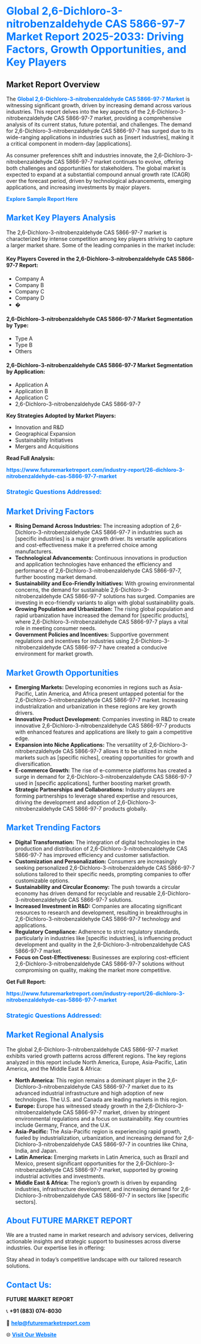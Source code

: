 <h1 style="color: #007BFF;">Global 2,6-Dichloro-3-nitrobenzaldehyde CAS 5866-97-7 Market Report 2025-2033: Driving Factors, Growth Opportunities, and Key Players</h1>

<section id="overview">
<h2>Market Report Overview</h2>
<p>The <a href="https://www.futuremarketreport.com/industry-report/26-dichloro-3-nitrobenzaldehyde-cas-5866-97-7-market" style="color: #007BFF; text-decoration: none;"><strong>Global 2,6-Dichloro-3-nitrobenzaldehyde CAS 5866-97-7 Market</strong></a> is witnessing significant growth, driven by increasing demand across various industries. This report delves into the key aspects of the 2,6-Dichloro-3-nitrobenzaldehyde CAS 5866-97-7 market, providing a comprehensive analysis of its current status, future potential, and challenges. The demand for 2,6-Dichloro-3-nitrobenzaldehyde CAS 5866-97-7 has surged due to its wide-ranging applications in industries such as [insert industries], making it a critical component in modern-day [applications].</p>
<p>As consumer preferences shift and industries innovate, the 2,6-Dichloro-3-nitrobenzaldehyde CAS 5866-97-7 market continues to evolve, offering both challenges and opportunities for stakeholders. The global market is expected to expand at a substantial compound annual growth rate (CAGR) over the forecast period, driven by technological advancements, emerging applications, and increasing investments by major players.</p>
</section>

<section id="overview">
<p><a href="https://www.futuremarketreport.com/request-sample/reportId=112213" style="color: #007BFF; text-decoration: none;"><strong>Explore Sample Report Here</strong></a></p>
</section>

<section id="key-players">
<h2 style="color: #007BFF;">Market Key Players Analysis</h2>
<p>The 2,6-Dichloro-3-nitrobenzaldehyde CAS 5866-97-7 market is characterized by intense competition among key players striving to capture a larger market share. Some of the leading companies in the market include:</p>
<h4>Key Players Covered in the 2,6-Dichloro-3-nitrobenzaldehyde CAS 5866-97-7 Report:</h4>
<ul><li>Company A</li><li>Company B</li><li>Company C</li><li>Company D</li><li>�</li></ul>
<h4>2,6-Dichloro-3-nitrobenzaldehyde CAS 5866-97-7 Market Segmentation by Type:</h4>
<ul><li>Type A</li><li>Type B</li><li>Others</li></ul>

<h4>2,6-Dichloro-3-nitrobenzaldehyde CAS 5866-97-7 Market Segmentation by Application:</h4>
<ul><li>Application A</li><li>Application B</li><li>Application C</li><li>2,6-Dichloro-3-nitrobenzaldehyde CAS 5866-97-7</li></ul>
<p><strong>Key Strategies Adopted by Market Players:</strong></p>
<ul>
<li>Innovation and R&D</li>
<li>Geographical Expansion</li>
<li>Sustainability Initiatives</li>
<li>Mergers and Acquisitions</li>
</ul>
</section>

<section>
<p><strong>Read Full Analysis: </strong></p><a href="https://www.futuremarketreport.com/industry-report/26-dichloro-3-nitrobenzaldehyde-cas-5866-97-7-market" style="color: #007BFF; text-decoration: none;"><strong>https://www.futuremarketreport.com/industry-report/26-dichloro-3-nitrobenzaldehyde-cas-5866-97-7-market</strong></a>
<h3 style="color: #007BFF;">Strategic Questions Addressed:</h3>
</section>

<section id="driving-factors">
<h2 style="color: #007BFF;">Market Driving Factors</h2>
<ul>
<li><strong>Rising Demand Across Industries:</strong> The increasing adoption of 2,6-Dichloro-3-nitrobenzaldehyde CAS 5866-97-7 in industries such as [specific industries] is a major growth driver. Its versatile applications and cost-effectiveness make it a preferred choice among manufacturers.</li>
<li><strong>Technological Advancements:</strong> Continuous innovations in production and application technologies have enhanced the efficiency and performance of 2,6-Dichloro-3-nitrobenzaldehyde CAS 5866-97-7, further boosting market demand.</li>
<li><strong>Sustainability and Eco-Friendly Initiatives:</strong> With growing environmental concerns, the demand for sustainable 2,6-Dichloro-3-nitrobenzaldehyde CAS 5866-97-7 solutions has surged. Companies are investing in eco-friendly variants to align with global sustainability goals.</li>
<li><strong>Growing Population and Urbanization:</strong> The rising global population and rapid urbanization have increased the demand for [specific products], where 2,6-Dichloro-3-nitrobenzaldehyde CAS 5866-97-7 plays a vital role in meeting consumer needs.</li>
<li><strong>Government Policies and Incentives:</strong> Supportive government regulations and incentives for industries using 2,6-Dichloro-3-nitrobenzaldehyde CAS 5866-97-7 have created a conducive environment for market growth.</li>
</ul>
</section>

<section id="growth-opportunities">
<h2 style="color: #007BFF;">Market Growth Opportunities</h2>
<ul>
<li><strong>Emerging Markets:</strong> Developing economies in regions such as Asia-Pacific, Latin America, and Africa present untapped potential for the 2,6-Dichloro-3-nitrobenzaldehyde CAS 5866-97-7 market. Increasing industrialization and urbanization in these regions are key growth drivers.</li>
<li><strong>Innovative Product Development:</strong> Companies investing in R&D to create innovative 2,6-Dichloro-3-nitrobenzaldehyde CAS 5866-97-7 products with enhanced features and applications are likely to gain a competitive edge.</li>
<li><strong>Expansion into Niche Applications:</strong> The versatility of 2,6-Dichloro-3-nitrobenzaldehyde CAS 5866-97-7 allows it to be utilized in niche markets such as [specific niches], creating opportunities for growth and diversification.</li>
<li><strong>E-commerce Growth:</strong> The rise of e-commerce platforms has created a surge in demand for 2,6-Dichloro-3-nitrobenzaldehyde CAS 5866-97-7 used in [specific applications], further boosting market growth.</li>
<li><strong>Strategic Partnerships and Collaborations:</strong> Industry players are forming partnerships to leverage shared expertise and resources, driving the development and adoption of 2,6-Dichloro-3-nitrobenzaldehyde CAS 5866-97-7 products globally.</li>
</ul>
</section>

<section id="trending-factors">
<h2 style="color: #007BFF;">Market Trending Factors</h2>
<ul>
<li><strong>Digital Transformation:</strong> The integration of digital technologies in the production and distribution of 2,6-Dichloro-3-nitrobenzaldehyde CAS 5866-97-7 has improved efficiency and customer satisfaction.</li>
<li><strong>Customization and Personalization:</strong> Consumers are increasingly seeking personalized 2,6-Dichloro-3-nitrobenzaldehyde CAS 5866-97-7 solutions tailored to their specific needs, prompting companies to offer customizable options.</li>
<li><strong>Sustainability and Circular Economy:</strong> The push towards a circular economy has driven demand for recyclable and reusable 2,6-Dichloro-3-nitrobenzaldehyde CAS 5866-97-7 solutions.</li>
<li><strong>Increased Investment in R&D:</strong> Companies are allocating significant resources to research and development, resulting in breakthroughs in 2,6-Dichloro-3-nitrobenzaldehyde CAS 5866-97-7 technology and applications.</li>
<li><strong>Regulatory Compliance:</strong> Adherence to strict regulatory standards, particularly in industries like [specific industries], is influencing product development and quality in the 2,6-Dichloro-3-nitrobenzaldehyde CAS 5866-97-7 market.</li>
<li><strong>Focus on Cost-Effectiveness:</strong> Businesses are exploring cost-efficient 2,6-Dichloro-3-nitrobenzaldehyde CAS 5866-97-7 solutions without compromising on quality, making the market more competitive.</li>
</ul>
</section>

<section>
<p><strong>Get Full Report: </strong></p><a href="https://www.futuremarketreport.com/industry-report/26-dichloro-3-nitrobenzaldehyde-cas-5866-97-7-market" style="color: #007BFF; text-decoration: none;"><strong>https://www.futuremarketreport.com/industry-report/26-dichloro-3-nitrobenzaldehyde-cas-5866-97-7-market</strong></a>
<h3 style="color: #007BFF;">Strategic Questions Addressed:</h3>
</section>


<section id="regional-analysis">
<h2 style="color: #007BFF;">Market Regional Analysis</h2>
<p>The global 2,6-Dichloro-3-nitrobenzaldehyde CAS 5866-97-7 market exhibits varied growth patterns across different regions. The key regions analyzed in this report include North America, Europe, Asia-Pacific, Latin America, and the Middle East & Africa:</p>
<ul>
<li><strong>North America:</strong> This region remains a dominant player in the 2,6-Dichloro-3-nitrobenzaldehyde CAS 5866-97-7 market due to its advanced industrial infrastructure and high adoption of new technologies. The U.S. and Canada are leading markets in this region.</li>
<li><strong>Europe:</strong> Europe has witnessed steady growth in the 2,6-Dichloro-3-nitrobenzaldehyde CAS 5866-97-7 market, driven by stringent environmental regulations and a focus on sustainability. Key countries include Germany, France, and the U.K.</li>
<li><strong>Asia-Pacific:</strong> The Asia-Pacific region is experiencing rapid growth, fueled by industrialization, urbanization, and increasing demand for 2,6-Dichloro-3-nitrobenzaldehyde CAS 5866-97-7 in countries like China, India, and Japan.</li>
<li><strong>Latin America:</strong> Emerging markets in Latin America, such as Brazil and Mexico, present significant opportunities for the 2,6-Dichloro-3-nitrobenzaldehyde CAS 5866-97-7 market, supported by growing industrial activities and investments.</li>
<li><strong>Middle East & Africa:</strong> The region’s growth is driven by expanding industries, infrastructure development, and increasing demand for 2,6-Dichloro-3-nitrobenzaldehyde CAS 5866-97-7 in sectors like [specific sectors].</li>
</ul>
</section>

<footer>
<h2 style="color: #007BFF;">About FUTURE MARKET REPORT</h2>
<p>We are a trusted name in market research and advisory services, delivering actionable insights and strategic support to businesses across diverse industries. Our expertise lies in offering:</p>

<p>Stay ahead in today’s competitive landscape with our tailored research solutions.</p>

<h2 style="color: #007BFF;">Contact Us:</h2>
<p><strong>FUTURE MARKET REPORT</strong></p>
<p>📞 <strong>+91 (883) 074-8030</strong></p>
<p>📧 <strong><a href="mailto:help@futuremarketreport.com" style="color: #007BFF;">help@futuremarketreport.com</a></strong></p>
<p>🌐 <strong><a href="https://www.futuremarketreport.com/" style="color: #007BFF;">Visit Our Website</a></strong></p>
</footer>